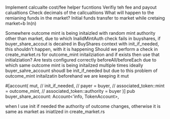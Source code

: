 Implement calcualte cost/fee helper fucntions
Verifiy teh fee and payout calualtions
Check decimals of the callcualtions 
What will happen to the remianing funds in the market?
Initial funds transfer to market while cretaing market=b ln(n)

Somewhere outcome mint is being initaizled with random mint authority other than market, due to which InalidMintAuth check fails in buyshares, if buyer_share_accout is decalred in BuyShares context with init_if_needed, this shouldn't happen, with it is happening
Should we perform a check in create_market.rs for outcome_mint initailziation and if exists then use that initialziation?
Are tests configured correctly beforeAll/beforeEach due to which same outcome mint is being initailzed multiple times
ideally buyer_sahre_account shoudl be init_if_needed but due to this problem of outcome_mint initailzatin beforehand we are keeping it mut 

#[account(
       mut,
        //  init_if_needed,
        //  payer = buyer,
        //  associated_token::mint = outcome_mint,
        //  associated_token::authority = buyer
     )]
    pub buyer_share_account: Account<'info, TokenAccount>,

when I use init if needed the authority of outcome changes, otherwise it is same as market as iniatlzed in create_market.rs
